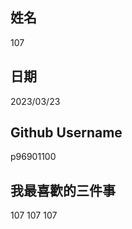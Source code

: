 姓名
----
107

日期
----
2023/03/23

Github Username
---------------
p96901100

我最喜歡的三件事
---------------
107 107 107
